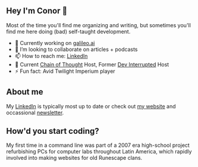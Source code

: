 ## Hey I'm Conor 👋

Most of the time you'll find me organizing and writing, but sometimes you'll find me here doing (bad) self-taught development.

- 🔭 Currently working on [galileo.ai](https://galileo.ai/)
- 👯 I’m looking to collaborate on articles + podcasts
- 📫 How to reach me: [LinkedIn](https://www.linkedin.com/in/conorbronsdon/)
-  :microphone: Current [Chain of Thought](https://pod.link/1776879655) Host, Former [Dev Interrupted](https://devinterrupted.substack.com/) Host
- ⚡ Fun fact: Avid Twilight Imperium player

## About me
My [LinkedIn](https://www.linkedin.com/in/conorbronsdon/) is typically most up to date or check out [my website](https://conorbronsdon.com/) and occassional [newsletter](https://conorbronsdon.substack.com/).


## How'd you start coding?
My first time in a command line was part of a 2007 era high-school project refurbishing PCs for computer labs throughout Latin America, which rapidly involved into making websites for old Runescape clans. 
<!--

Here are some ideas to get you started:

- 🔭 I’m currently working on ...
- 🌱 I’m currently learning ...

- 🤔 I’m looking for help with ...
- 💬 Ask me about AI 
-->
<!-- TO DO: add more details about me later -->
